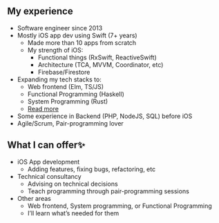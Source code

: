 ## My experience

- Software engineer since 2013
- Mostly iOS app dev using Swift (7+ years)
    - Made more than 10 apps from scratch
    - My strength of iOS:
        - Functional things (RxSwift, ReactiveSwift)
        - Architecture (TCA, MVVM, Coordinator, etc)
        - Firebase/Firestore
- Expanding my tech stacks to:
    - Web frontend (Elm, TS/JS)
    - Functional Programming (Haskell)
    - System Programming (Rust)
    - [Read more](https://yoshikuni-web.com/blog/2021/tech-areas/)
- Some experience in Backend (PHP, NodeJS, SQL) before iOS
- Agile/Scrum, Pair-programming lover

## What I can offer✨

- iOS App development
    - Adding features, fixing bugs, refactoring, etc
- Technical consultancy
    - Advising on technical decisions
    - Teach programming through pair-programming sessions
- Other areas
    - Web frontend, System programming, or Functional Programming
    - I’ll learn what’s needed for them


<!--
**yoching/yoching** is a ✨ _special_ ✨ repository because its `README.md` (this file) appears on your GitHub profile.

Here are some ideas to get you started:

- 🔭 I’m currently working on ...
- 🌱 I’m currently learning ...
- 👯 I’m looking to collaborate on ...
- 🤔 I’m looking for help with ...
- 💬 Ask me about ...
- 📫 How to reach me: ...
- 😄 Pronouns: ...
- ⚡ Fun fact: ...
-->

